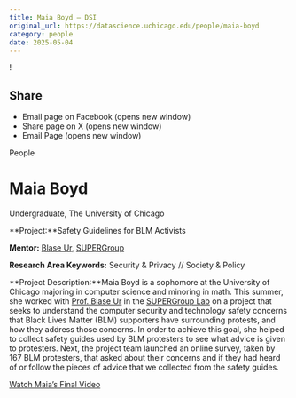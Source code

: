 ```yaml
---
title: Maia Boyd – DSI
original_url: https://datascience.uchicago.edu/people/maia-boyd
category: people
date: 2025-05-04
---
```


<!-- Table-like structure detected -->

!

## Share

* Email page on Facebook (opens new window)
* Share page on X (opens new window)
* Email Page (opens new window)

<!-- Table-like structure detected -->

People

# Maia Boyd

Undergraduate, The University of Chicago

**Project:**Safety Guidelines for BLM Activists

**Mentor:** [Blase Ur](https://www.blaseur.com/), [SUPERGroup](https://super.cs.uchicago.edu/)

**Research Area Keywords:** Security & Privacy // Society & Policy

**Project Description:**Maia Boyd is a sophomore at the University of Chicago majoring in computer science and minoring in math. This summer, she worked with [Prof. Blase Ur](https://www.blaseur.com/) in the [SUPERGroup Lab](https://super.cs.uchicago.edu/) on a project that seeks to understand the computer security and technology safety concerns that Black Lives Matter (BLM) supporters have surrounding protests, and how they address those concerns. In order to achieve this goal, she helped to collect safety guides used by BLM protesters to see what advice is given to protesters. Next, the project team launched an online survey, taken by 167 BLM protesters, that asked about their concerns and if they had heard of or follow the pieces of advice that we collected from the safety guides.

[Watch Maia’s Final Video](https://www.youtube.com/watch?v=Eglzkgt4kiQ&list=PL0IrIAIuK93E7cbGQFuGn8NWltNYDwxMh&index=30)